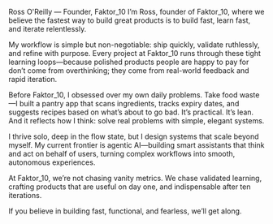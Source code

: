 Ross O'Reilly — Founder, Faktor_10
I’m Ross, founder of Faktor_10, where we believe the fastest way to build great products is to build fast, learn fast, and iterate relentlessly.

My workflow is simple but non-negotiable: ship quickly, validate ruthlessly, and refine with purpose. Every project at Faktor_10 runs through these tight learning loops—because polished products people are happy to pay for don’t come from overthinking; they come from real-world feedback and rapid iteration.

Before Faktor_10, I obsessed over my own daily problems. Take food waste—I built a pantry app that scans ingredients, tracks expiry dates, and suggests recipes based on what’s about to go bad. It’s practical. It’s lean. And it reflects how I think: solve real problems with simple, elegant systems.

I thrive solo, deep in the flow state, but I design systems that scale beyond myself. My current frontier is agentic AI—building smart assistants that think and act on behalf of users, turning complex workflows into smooth, autonomous experiences.

At Faktor_10, we’re not chasing vanity metrics. We chase validated learning, crafting products that are useful on day one, and indispensable after ten iterations.

If you believe in building fast, functional, and fearless, we’ll get along.